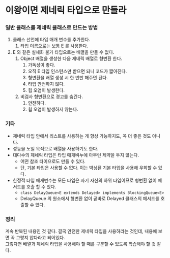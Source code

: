 # 이왕이면 제네릭 타입으로 만들라

### 일반 클래스를 제네릭 클래스로 만드는 방법
1. 클래스 선언에 타입 매개 변수를 추가한다.
   1. 타입 이름으로는 보통 E 를 사용한다.
2. E 와 같은 실체화 불가 타입으로는 배열을 만들 수 없다.
   1. Object 배열을 생성한 다음 제네릭 배열로 형변환 한다.
      1. 가독성이 좋다.
      2. 오직 E 타입 인스턴스만 받으면 되니 코드가 짧아진다.
      3. 형변환을 배열 생성 시 한 번만 해주면 된다.
      4. 타입 안전하지 않다.
      5. 힙 오염이 발생한다.
   2. 비검사 형변환으로 경고를 숨긴다.
      1. 안전하다.
      2. 힙 오염이 발생하지 않는다.

### 기타
* 제네릭 타입 안에서 리스트를 사용하는 게 항상 가능하지도, 꼭 더 좋은 것도 아니다.
* 성능을 노일 목적으로 배열을 사용하기도 한다.
* 대다수의 제네릭 타입은 타입 매개벼누에 아무런 제약을 두지 않는다.
  * 어떤 참조 타이으로도 만들 수 있다.
  * 단, 기본 타입은 사용할 수 없다. 이는 박싱된 기본 타입을 사용해 우회할 수 있다.
* 한정적 타입 매개변수는 모든 타입은 자기 자신의 하위 타입이므로 형변환 없이 메서드를 호출 할 수 있다.
  * `class DelayQueue<E extends Delayed> implements BlockingQueue<E>`
  * DelayQueue 의 원소에서 형변환 없이 곧바로 Delayed 클래스의 메서드를 호출할 수 있다.

### 정리
계속 반복된 내용인 것 같다. 결국 안전한 제네릭 타입을 사용하라는 것인데, 내용에 보면 꼭 그렇지 않다라고 되어있다.  
그렇다면 배열과 제네릭 타입을 사용해야 할 때를 구분할 수 있도록 학습해야 할 것 같다.